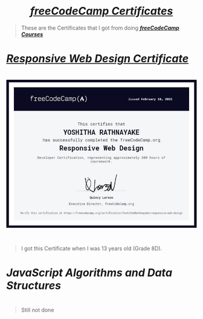 # <div align="center"><a href="https://www.freecodecamp.org/YoshithaRathnayake"><b><i>freeCodeCamp Certificates</i></b></a></div>

> These are the Certificates that I got from doing <a href="https://www.freecodecamp.org/YoshithaRathnayake"><b><i>freeCodeCamp Courses</i></b></a> 

# 
# <a href="https://www.freecodecamp.org/certification/yoshitharathnayake/responsive-web-design"><b><i>Responsive Web Design Certificate</i></b></a>
#
# <div align="center"><img src="freeCodeCamp Certificate.jpeg"></div>
#
> I got this Certificate when I was 13 years old (Grade 8D).

#
#
# <b><i>JavaScript Algorithms and Data Structures</i></b></a>

#
> Still not done


